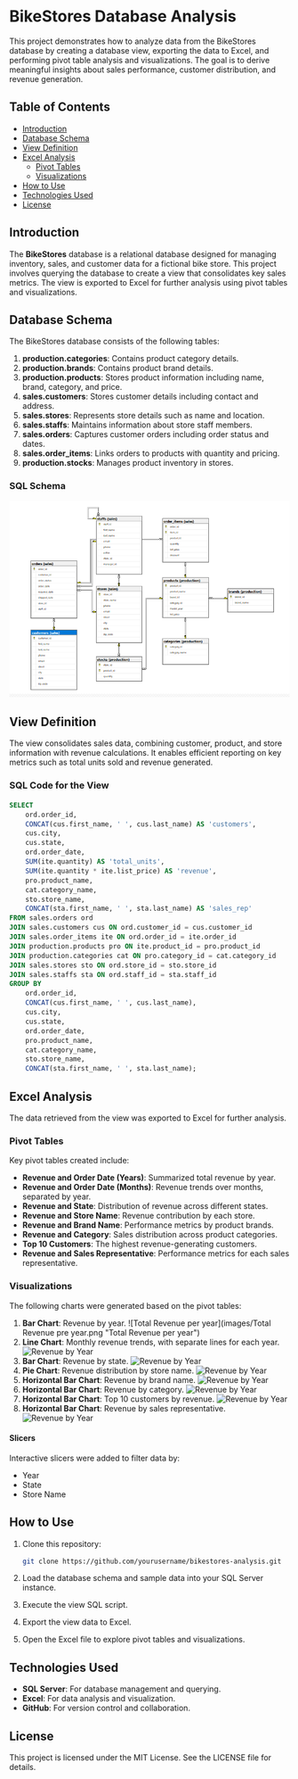 # BikeStores Database Analysis

This project demonstrates how to analyze data from the BikeStores database by creating a database view, exporting the data to Excel, and performing pivot table analysis and visualizations. The goal is to derive meaningful insights about sales performance, customer distribution, and revenue generation.

## Table of Contents

- [Introduction](#introduction)
- [Database Schema](#database-schema)
- [View Definition](#view-definition)
- [Excel Analysis](#excel-analysis)
  - [Pivot Tables](#pivot-tables)
  - [Visualizations](#visualizations)
- [How to Use](#how-to-use)
- [Technologies Used](#technologies-used)
- [License](#license)

## Introduction

The **BikeStores** database is a relational database designed for managing inventory, sales, and customer data for a fictional bike store. This project involves querying the database to create a view that consolidates key sales metrics. The view is exported to Excel for further analysis using pivot tables and visualizations.

## Database Schema

The BikeStores database consists of the following tables:

1. **production.categories**: Contains product category details.
2. **production.brands**: Contains product brand details.
3. **production.products**: Stores product information including name, brand, category, and price.
4. **sales.customers**: Stores customer details including contact and address.
5. **sales.stores**: Represents store details such as name and location.
6. **sales.staffs**: Maintains information about store staff members.
7. **sales.orders**: Captures customer orders including order status and dates.
8. **sales.order_items**: Links orders to products with quantity and pricing.
9. **production.stocks**: Manages product inventory in stores.

### SQL Schema

![Schema](images/Schema.png "Schema")


## View Definition

The view consolidates sales data, combining customer, product, and store information with revenue calculations. It enables efficient reporting on key metrics such as total units sold and revenue generated.

### SQL Code for the View

```sql
SELECT
    ord.order_id,
    CONCAT(cus.first_name, ' ', cus.last_name) AS 'customers',
    cus.city,
    cus.state,
    ord.order_date,
    SUM(ite.quantity) AS 'total_units',
    SUM(ite.quantity * ite.list_price) AS 'revenue',
    pro.product_name,
    cat.category_name,
    sto.store_name,
    CONCAT(sta.first_name, ' ', sta.last_name) AS 'sales_rep'
FROM sales.orders ord
JOIN sales.customers cus ON ord.customer_id = cus.customer_id
JOIN sales.order_items ite ON ord.order_id = ite.order_id
JOIN production.products pro ON ite.product_id = pro.product_id
JOIN production.categories cat ON pro.category_id = cat.category_id
JOIN sales.stores sto ON ord.store_id = sto.store_id
JOIN sales.staffs sta ON ord.staff_id = sta.staff_id
GROUP BY 
    ord.order_id,
    CONCAT(cus.first_name, ' ', cus.last_name),
    cus.city,
    cus.state,
    ord.order_date,
    pro.product_name,
    cat.category_name,
    sto.store_name,
    CONCAT(sta.first_name, ' ', sta.last_name);
```

## Excel Analysis

The data retrieved from the view was exported to Excel for further analysis.

### Pivot Tables

Key pivot tables created include:

- **Revenue and Order Date (Years)**: Summarized total revenue by year.
- **Revenue and Order Date (Months)**: Revenue trends over months, separated by year.
- **Revenue and State**: Distribution of revenue across different states.
- **Revenue and Store Name**: Revenue contribution by each store.
- **Revenue and Brand Name**: Performance metrics by product brands.
- **Revenue and Category**: Sales distribution across product categories.
- **Top 10 Customers**: The highest revenue-generating customers.
- **Revenue and Sales Representative**: Performance metrics for each sales representative.

### Visualizations

The following charts were generated based on the pivot tables:

1. **Bar Chart**: Revenue by year.
![Total Revenue per year](images/Total Revenue pre year.png "Total Revenue per year")
2. **Line Chart**: Monthly revenue trends, with separate lines for each year.
![Revenue by Year](images/revenue_by_year.png "Revenue trends by year")
3. **Bar Chart**: Revenue by state.
![Revenue by Year](images/revenue_by_year.png "Revenue trends by year")
4. **Pie Chart**: Revenue distribution by store name.
![Revenue by Year](images/revenue_by_year.png "Revenue trends by year")
5. **Horizontal Bar Chart**: Revenue by brand name.
![Revenue by Year](images/revenue_by_year.png "Revenue trends by year")
6. **Horizontal Bar Chart**: Revenue by category.
![Revenue by Year](images/revenue_by_year.png "Revenue trends by year")
7. **Horizontal Bar Chart**: Top 10 customers by revenue.
![Revenue by Year](images/revenue_by_year.png "Revenue trends by year")
8. **Horizontal Bar Chart**: Revenue by sales representative.
![Revenue by Year](images/revenue_by_year.png "Revenue trends by year")

#### Slicers

Interactive slicers were added to filter data by:

- Year
- State
- Store Name

## How to Use

1. Clone this repository:

   ```bash
   git clone https://github.com/yourusername/bikestores-analysis.git
   ```

2. Load the database schema and sample data into your SQL Server instance.
3. Execute the view SQL script.
4. Export the view data to Excel.
5. Open the Excel file to explore pivot tables and visualizations.

## Technologies Used

- **SQL Server**: For database management and querying.
- **Excel**: For data analysis and visualization.
- **GitHub**: For version control and collaboration.

## License

This project is licensed under the MIT License. See the LICENSE file for details.

